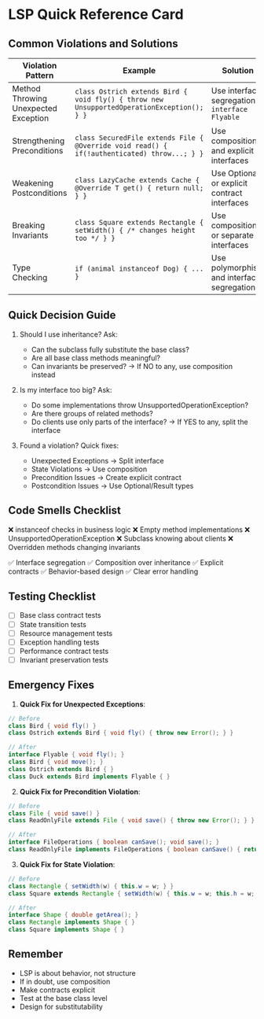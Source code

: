 # LSP Quick Reference Card

## Common Violations and Solutions

| Violation Pattern | Example | Solution | Key Principle |
|------------------|---------|----------|---------------|
| Method Throwing Unexpected Exception | `class Ostrich extends Bird { void fly() { throw new UnsupportedOperationException(); } }` | Use interface segregation: `interface Flyable` | Don't promise what you can't deliver |
| Strengthening Preconditions | `class SecuredFile extends File { @Override void read() { if(!authenticated) throw...; } }` | Use composition and explicit interfaces | Keep contracts consistent |
| Weakening Postconditions | `class LazyCache extends Cache { @Override T get() { return null; } }` | Use Optional or explicit contract interfaces | Maintain guarantees |
| Breaking Invariants | `class Square extends Rectangle { setWidth() { /* changes height too */ } }` | Use composition or separate interfaces | Preserve behavior expectations |
| Type Checking | `if (animal instanceof Dog) { ... }` | Use polymorphism and interface segregation | Design for behavior, not types |

## Quick Decision Guide

1. Should I use inheritance? Ask:
   - Can the subclass fully substitute the base class?
   - Are all base class methods meaningful?
   - Can invariants be preserved?
   → If NO to any, use composition instead

2. Is my interface too big? Ask:
   - Do some implementations throw UnsupportedOperationException?
   - Are there groups of related methods?
   - Do clients use only parts of the interface?
   → If YES to any, split the interface

3. Found a violation? Quick fixes:
   - Unexpected Exceptions → Split interface
   - State Violations → Use composition
   - Precondition Issues → Create explicit contract
   - Postcondition Issues → Use Optional/Result types

## Code Smells Checklist

❌ instanceof checks in business logic
❌ Empty method implementations
❌ UnsupportedOperationException
❌ Subclass knowing about clients
❌ Overridden methods changing invariants

✅ Interface segregation
✅ Composition over inheritance
✅ Explicit contracts
✅ Behavior-based design
✅ Clear error handling

## Testing Checklist

- [ ] Base class contract tests
- [ ] State transition tests
- [ ] Resource management tests
- [ ] Exception handling tests
- [ ] Performance contract tests
- [ ] Invariant preservation tests

## Emergency Fixes

1. **Quick Fix for Unexpected Exceptions**:
```java
// Before
class Bird { void fly() }
class Ostrich extends Bird { void fly() { throw new Error(); } }

// After
interface Flyable { void fly(); }
class Bird { void move(); }
class Ostrich extends Bird { }
class Duck extends Bird implements Flyable { }
```

2. **Quick Fix for Precondition Violation**:
```java
// Before
class File { void save() }
class ReadOnlyFile extends File { void save() { throw new Error(); } }

// After
interface FileOperations { boolean canSave(); void save(); }
class ReadOnlyFile implements FileOperations { boolean canSave() { return false; } }
```

3. **Quick Fix for State Violation**:
```java
// Before
class Rectangle { setWidth(w) { this.w = w; } }
class Square extends Rectangle { setWidth(w) { this.w = w; this.h = w; } }

// After
interface Shape { double getArea(); }
class Rectangle implements Shape { }
class Square implements Shape { }
```

## Remember
- LSP is about behavior, not structure
- If in doubt, use composition
- Make contracts explicit
- Test at the base class level
- Design for substitutability